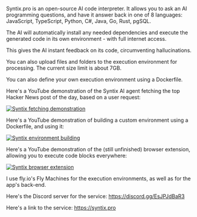 Syntix.pro is an open-source AI code interpreter. It allows you to ask an AI programming questions, and have it answer back in one of 8 languages: JavaScript, TypeScript, Python, C#, Java, Go, Rust, pgSQL.

The AI will automatically install any needed dependencies and execute the generated code in its own environment - with full internet access.

This gives the AI instant feedback on its code, circumventing hallucinations.

You can also upload files and folders to the execution environment for processing. The current size limit is about 7GB.

You can also define your own execution environment using a Dockerfile.

Here's a YouTube demonstration of the Syntix AI agent fetching the top Hacker News post of the day, based on a user request:

[![Syntix fetching demonstration](https://img.youtube.com/vi/_wcJ7mTNJ0A/0.jpg)](https://www.youtube.com/watch?v=_wcJ7mTNJ0A)

Here's a YouTube demonstration of building a custom environment using a Dockerfile, and using it:

[![Syntix environment building](https://img.youtube.com/vi/JlY0KBnzCzA/0.jpg)](https://www.youtube.com/watch?v=JlY0KBnzCzA)

Here's a YouTube demonstration of the (still unfinished) browser extension, allowing you to execute code blocks everywhere:

[![Syntix browser extension](https://img.youtube.com/vi/WrYfF_y-wvk/0.jpg)](https://www.youtube.com/watch?v=WrYfF_y-wvk)

I use fly.io's Fly Machines for the execution environments, as well as for the app's back-end.

Here's the Discord server for the service: https://discord.gg/EsJPJdBaR3

Here's a link to the service: https://syntix.pro
